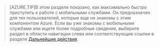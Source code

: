 
>[AZURE.TIP]В этом разделе показано, как максимально быстро приступить к работе с мобильными службами. Он предназначен для тех пользователей, которые еще не знакомы с этим компонентом Azure. Если вы уже знакомы с мобильными службами или ищете более подробные сведения, выберите раздел в области навигации слева или соответствующие ссылки в разделе [Дальнейшие действия](#next-steps).

<!---HONumber=Oct15_HO3-->